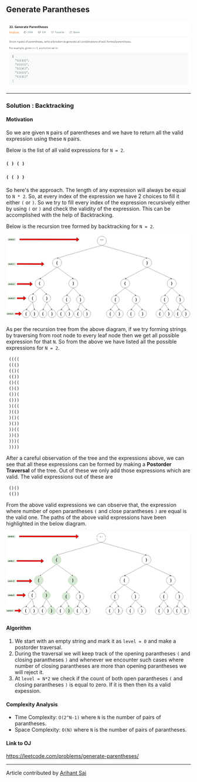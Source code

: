 ## Generate Parantheses

<p>
<img align="center" alt="Question Screenshot" src="./question.png">
</p>


---

### Solution : Backtracking

####  Motivation
So we are given `N` pairs of parentheses and we have to return all the valid expression using these `N` pairs.

Below is the list of all valid expressions for `N = 2`.
#### `( ) ( )`
#### `( ( ) )`

So here's the approach. The length of any expression will always be equal to `N * 2`. So, at every index of the expression we have 2 choices to fill it either `(` or `)`. So  we try to fill every index of the expression recursively either by using `(` or `)` and check the validity of the expression. This can be accomplished with the help of Backtracking. 

Below is the recursion tree formed by backtracking for `N = 2`.

<p>
<img align="center" alt="Recursion tree" src="./complete-recursion-tree.png" >
</p>

As per the recursion tree from the above diagram, if we try forming strings by traversing from root node to every leaf node then we get all possible expression for that `N`. So from the above we have listed all the possible expressions for `N = 2`.

```
 (((( 
 ((()  
 (()(  
 (())  
 ()((  
 ()()  
 ())(  
 ()))  
 )(((  
 )(()  
 )()(  
 )())  
 ))((  
 ))()  
 )))(  
 ))))

```

After a careful observation of the tree and the expressions above, we can see that all these expressions can be formed by making a <b>Postorder Traversal</b> of the tree. Out of these we only add those expressions which are valid. The valid expressions out of these are

```
 ()()
 (())
```
From the above valid expressions we can observe that, the expression where number of open parantheses `(` and close parantheses `)` are equal is the valid one. The paths of the above valid expressions have been highlighted in the below diagram.

<p>
<img align="center" alt="Recursion tree" src="./path-highlighted.png" >
</p>



#### Algorithm
1. We start with an empty string  and mark it as `level = 0` and make a postorder traversal. 
2. During the traversal we will keep track of the opening parantheses `(` and closing parantheses `)` and whenever we encounter such cases where number of closing parantheses are more than opening parantheses we will reject it.
3. At `level = N*2` we check if the count of both open parantheses `(` and closing parantheses `)` is equal to zero. If it is then then its a valid expession.

#### Complexity Analysis
* Time Complexity: `O(2^N-1)` where `N` is the number of pairs of parantheses.
* Space Complexity: `O(N)` where `N` is the number of pairs of parantheses.

#### Link to OJ
https://leetcode.com/problems/generate-parentheses/

---
Article contributed by [Arihant Sai](https://github.com/Arihant1467)
